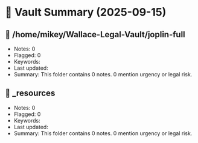 # 🧠 Vault Summary (2025-09-15)

## 📁 /home/mikey/Wallace-Legal-Vault/joplin-full
- Notes: 0
- Flagged: 0
- Keywords: 
- Last updated: 
- Summary: This folder contains 0 notes. 0 mention urgency or legal risk.

## 📁 _resources
- Notes: 0
- Flagged: 0
- Keywords: 
- Last updated: 
- Summary: This folder contains 0 notes. 0 mention urgency or legal risk.

